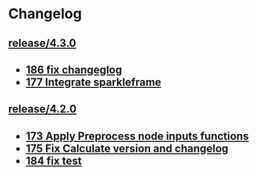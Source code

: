 Changelog
=========

<h2><a href="https://github.com/flypipe/flypipe/tree/release/4.3.0" target="_blank" rel="noopener noreferrer">release/4.3.0</a><h2>

- <a href="https://github.com/flypipe/flypipe/issues/186" target="_blank" rel="noopener noreferrer">186 fix changeglog</a>
- <a href="https://github.com/flypipe/flypipe/issues/177" target="_blank" rel="noopener noreferrer">177 Integrate sparkleframe</a>




<h2><a href="https://github.com/flypipe/flypipe/tree/release/4.2.0" target="_blank" rel="noopener noreferrer">release/4.2.0</a><h2>


- <a href="https://github.com/flypipe/flypipe/issues/173" target="_blank" rel="noopener noreferrer">173 Apply Preprocess node inputs functions</a>
- <a href="https://github.com/flypipe/flypipe/issues/175" target="_blank" rel="noopener noreferrer">175 Fix Calculate version and changelog</a>
- <a href="https://github.com/flypipe/flypipe/issues/184" target="_blank" rel="noopener noreferrer">184 fix test</a>